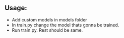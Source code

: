 ## Usage:

- Add custom models in models folder
- In train.py change the model thats gonna be trained.
- Run train.py. Rest should be same.
